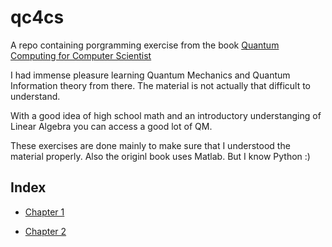 # qc4cs
A repo containing porgramming exercise from the book [Quantum Computing for Computer Scientist](https://www.amazon.com/Quantum-Computing-Computer-Scientists-Yanofsky-ebook/dp/B00AHTN5NS)

I had immense pleasure learning Quantum Mechanics and Quantum Information theory from there. The material is not actually that difficult to understand.

With a good idea of high school math and an introductory understanging of Linear Algebra you can access a good lot of QM.

These exercises are done mainly to make sure that I understood the material properly. Also the originl book uses Matlab. But I know Python :)

## Index

- [Chapter 1](https://github.com/rcshubhadeep/qc4cs/tree/master/notebooks/ch1)

- [Chapter 2](https://github.com/rcshubhadeep/qc4cs/tree/master/notebooks/ch2)

